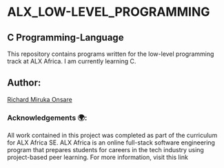 <h1>ALX_LOW-LEVEL_PROGRAMMING</h1>

<h2>C Programming-Language</h2>

This repository contains programs written for the low-level programming track at ALX Africa. I am currently learning C.

<h2>Author:</h2>

[Richard Miruka Onsare](https://github.com/RichardMiruka) <RichardMiruka>

<h3>Acknowledgements 🌍:</h3>

All work contained in this project was completed as part of the curriculum for ALX Africa SE. ALX Africa is an online full-stack software engineering program that prepares students for careers in the tech industry using project-based peer learning. For more information, visit this link

